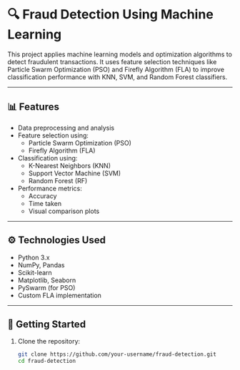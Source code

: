 # 🔍 Fraud Detection Using Machine Learning

This project applies machine learning models and optimization algorithms to detect fraudulent transactions. It uses feature selection techniques like Particle Swarm Optimization (PSO) and Firefly Algorithm (FLA) to improve classification performance with KNN, SVM, and Random Forest classifiers.

---

## 📊 Features

- Data preprocessing and analysis
- Feature selection using:
  - Particle Swarm Optimization (PSO)
  - Firefly Algorithm (FLA)
- Classification using:
  - K-Nearest Neighbors (KNN)
  - Support Vector Machine (SVM)
  - Random Forest (RF)
- Performance metrics:
  - Accuracy
  - Time taken
  - Visual comparison plots

---

## ⚙️ Technologies Used

- Python 3.x
- NumPy, Pandas
- Scikit-learn
- Matplotlib, Seaborn
- PySwarm (for PSO)
- Custom FLA implementation

---

## 🚀 Getting Started

1. Clone the repository:
   ```bash
   git clone https://github.com/your-username/fraud-detection.git
   cd fraud-detection
